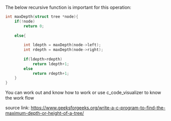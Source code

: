 The below recursive function is important for this operation:
```c
int maxDepth(struct tree *node){
    if(!node)
        return 0;
        
    else{
    
        int ldepth = maxDepth(node->left);
        int rdepth = maxDepth(node->right);
        
        if(ldepth>rdepth)
            return ldepth+1;
        else 
            return rdepth+1;
    }
}
```

You can work out and know how to work or use c_code_visualizer to know the work flow

source link:
https://www.geeksforgeeks.org/write-a-c-program-to-find-the-maximum-depth-or-height-of-a-tree/
